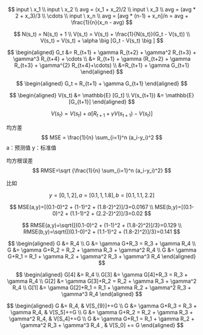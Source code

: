 
$$
input \ x_1
\\
input \ x_2
\\ 
avg = (x_1 + x_2)/2
\\
input \ x_3
\\
avg = (avg * 2 + x_3)/3
\\
\cdots
\\
input \ x_n
\\
avg = [avg * (n-1) + x_n]/n = avg + \frac{1}{n}(x_n - avg)
$$

$$
N(s_t) = N(s_t) + 1
\\
V(s_t) = V(s_t) + \frac{1}{N(s_t)}(G_t - V(s_t))
\\
V(s_t) = V(s_t) + \alpha \big [G_t - V(s_t) \big ]
$$

$$
\begin{aligned}
G_t &= R_{t+1} + \gamma R_{t+2}  + \gamma^2 R_{t+3} + \gamma^3 R_{t+4} + \cdots
\\
&= R_{t+1} + \gamma (R_{t+2}  + \gamma R_{t+3} + \gamma^{2} R_{t+4}+\cdots)
\\
&=R_{t+1} + \gamma G_{t+1}
\end{aligned}
$$

$$
\begin{aligned}
G_t = R_{t+1} + \gamma G_{t+1}
\end{aligned}
$$


$$
\begin{aligned}
V(s_t) &= \mathbb{E} [G_t]
\\
V(s_{t+1}) &= \mathbb{E} [G_{t+1}]
\end{aligned}
$$

$$
V(s_t) = V(s_t) + \alpha \big[ R_{t+1} + \gamma V(s_{t+1}) - V(s_t) \big]
$$


均方差
$$
MSE = \frac{1}{n} \sum_{i=1}^n (a_i-y_i)^2
$$
a：预测值
y：标准值

均方根误差
$$
RMSE=\sqrt {\frac{1}{n} \sum_{i=1}^n (a_i-y_i)^2}
$$

比如 

$$
y=[0,1,2], a=[0.1,1,1.8], b=[0.1,1.1,2.2]
$$

$$
MSE(a,y)=[(0.1-0)^2 + (1-1)^2 + (1.8-2)^2)]/3=0.0167
\\
MSE(b,y)=[(0.1-0)^2 + (1.1-1)^2 + (2.2-2)^2)]/3=0.02
$$

$$
RMSE(a,y)=\sqrt{[(0.1-0)^2 + (1-1)^2 + (1.8-2)^2)]/3}=0.129
\\
RMSE(b,y)=\sqrt{[(0.1-0)^2 + (1.1-1)^2 + (1.8-2)^2)]/3}=0.141
$$

$$
\begin{aligned}
G &= R_4
\\
G &= \gamma G+R_3 = R_3 + \gamma R_4
\\
G &= \gamma G+R_2 = R_2 + \gamma R_3 + \gamma^2 R_4
\\
G &= \gamma G+R_1 = R_1 + \gamma R_2 + \gamma^2 R_3 + \gamma^3 R_4 
\end{aligned}
$$


$$
\begin{aligned}
G[4] &= R_4
\\
G[3] &= \gamma G[4]+R_3 = R_3 + \gamma R_4
\\
G[2] &= \gamma G[3]+R_2 = R_2 + \gamma R_3 + \gamma^2 R_4
\\
G[1] &= \gamma G[2]+R_1 = R_1 + \gamma R_2 + \gamma^2 R_3 + \gamma^3 R_4 
\end{aligned}
$$

$$
\begin{aligned}
G &= R_4, & V[S_{9}]+=G
\\
G &= \gamma G+R_3 = R_3 + \gamma R_4, & V[S_5]+=G
\\
G &= \gamma G+R_2 = R_2 + \gamma R_3 + \gamma^2 R_4, & V[S_4]+=G
\\
G &= \gamma G+R_1 = R_1 + \gamma R_2 + \gamma^2 R_3 + \gamma^3 R_4 , & V[S_0] += G
\end{aligned}
$$

